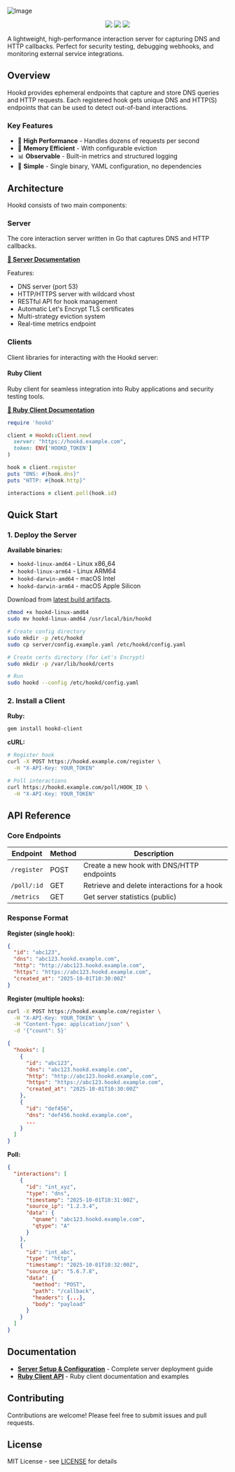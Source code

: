 ![Image](https://github.com/user-attachments/assets/89be446b-9b88-464a-bb4b-52a005969eea)

<p align="center">
    <a href="https://opensource.org/licenses/MIT"><img src="https://img.shields.io/badge/license-MIT-_red.svg"></a>
    <a href="https://qlty.sh/gh/JoshuaMart/projects/Hookd"><img src="https://qlty.sh/badges/34ecedd0-170b-4fa5-8388-663432d25c6f/maintainability.svg" /></a>
    <a href="https://qlty.sh/gh/JoshuaMart/projects/Hookd"><img src="https://qlty.sh/badges/34ecedd0-170b-4fa5-8388-663432d25c6f/coverage.svg" /></a>
</p>

A lightweight, high-performance interaction server for capturing DNS and HTTP callbacks. Perfect for security testing, debugging webhooks, and monitoring external service integrations.

## Overview

Hookd provides ephemeral endpoints that capture and store DNS queries and HTTP requests. Each registered hook gets unique DNS and HTTP(S) endpoints that can be used to detect out-of-band interactions.

### Key Features

- 🚀 **High Performance** - Handles dozens of requests per second
- 💾 **Memory Efficient** - With configurable eviction
- 📊 **Observable** - Built-in metrics and structured logging
- 🎯 **Simple** - Single binary, YAML configuration, no dependencies

## Architecture

Hookd consists of two main components:

### Server

The core interaction server written in Go that captures DNS and HTTP callbacks.

**[📖 Server Documentation](./server/README.md)**

Features:
- DNS server (port 53)
- HTTP/HTTPS server with wildcard vhost
- RESTful API for hook management
- Automatic Let's Encrypt TLS certificates
- Multi-strategy eviction system
- Real-time metrics endpoint

### Clients

Client libraries for interacting with the Hookd server:

#### Ruby Client

Ruby client for seamless integration into Ruby applications and security testing tools.

**[📖 Ruby Client Documentation](./clients/ruby/README.md)**

```ruby
require 'hookd'

client = Hookd::Client.new(
  server: "https://hookd.example.com",
  token: ENV['HOOKD_TOKEN']
)

hook = client.register
puts "DNS: #{hook.dns}"
puts "HTTP: #{hook.http}"

interactions = client.poll(hook.id)
```

## Quick Start

### 1. Deploy the Server

**Available binaries:**
- `hookd-linux-amd64` - Linux x86_64
- `hookd-linux-arm64` - Linux ARM64
- `hookd-darwin-amd64` - macOS Intel
- `hookd-darwin-arm64` - macOS Apple Silicon

Download from [latest build artifacts](https://github.com/JoshuaMart/Hookd/actions/workflows/build.yml).

```bash
chmod +x hookd-linux-amd64
sudo mv hookd-linux-amd64 /usr/local/bin/hookd

# Create config directory
sudo mkdir -p /etc/hookd
sudo cp server/config.example.yaml /etc/hookd/config.yaml

# Create certs directory (for Let's Encrypt)
sudo mkdir -p /var/lib/hookd/certs

# Run
sudo hookd --config /etc/hookd/config.yaml
```

### 2. Install a Client

**Ruby:**
```bash
gem install hookd-client
```

**cURL:**
```bash
# Register hook
curl -X POST https://hookd.example.com/register \
  -H "X-API-Key: YOUR_TOKEN"

# Poll interactions
curl https://hookd.example.com/poll/HOOK_ID \
  -H "X-API-Key: YOUR_TOKEN"
```

## API Reference

### Core Endpoints

| Endpoint | Method | Description |
|----------|--------|-------------|
| `/register` | POST | Create a new hook with DNS/HTTP endpoints |
| `/poll/:id` | GET | Retrieve and delete interactions for a hook |
| `/metrics` | GET | Get server statistics (public) |

### Response Format

**Register (single hook):**
```json
{
  "id": "abc123",
  "dns": "abc123.hookd.example.com",
  "http": "http://abc123.hookd.example.com",
  "https": "https://abc123.hookd.example.com",
  "created_at": "2025-10-01T10:30:00Z"
}
```

**Register (multiple hooks):**
```bash
curl -X POST https://hookd.example.com/register \
  -H "X-API-Key: YOUR_TOKEN" \
  -H "Content-Type: application/json" \
  -d '{"count": 5}'
```

```json
{
  "hooks": [
    {
      "id": "abc123",
      "dns": "abc123.hookd.example.com",
      "http": "http://abc123.hookd.example.com",
      "https": "https://abc123.hookd.example.com",
      "created_at": "2025-10-01T10:30:00Z"
    },
    {
      "id": "def456",
      "dns": "def456.hookd.example.com",
      ...
    }
  ]
}
```

**Poll:**
```json
{
  "interactions": [
    {
      "id": "int_xyz",
      "type": "dns",
      "timestamp": "2025-10-01T10:31:00Z",
      "source_ip": "1.2.3.4",
      "data": {
        "qname": "abc123.hookd.example.com",
        "qtype": "A"
      }
    },
    {
      "id": "int_abc",
      "type": "http",
      "timestamp": "2025-10-01T10:32:00Z",
      "source_ip": "5.6.7.8",
      "data": {
        "method": "POST",
        "path": "/callback",
        "headers": {...},
        "body": "payload"
      }
    }
  ]
}
```

## Documentation

- **[Server Setup & Configuration](./server/README.md)** - Complete server deployment guide
- **[Ruby Client API](./clients/ruby/README.md)** - Ruby client documentation and examples

## Contributing

Contributions are welcome! Please feel free to submit issues and pull requests.

## License

MIT License - see [LICENSE](./LICENSE) for details
